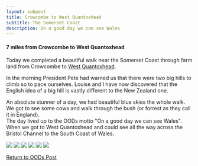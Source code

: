 ```yaml
---
layout: subpost
title: Crowcombe to West Quantoxhead
subtitle: The Somerset Coast
description: On a good day we can see Wales
---
```


<h4>7 miles from Crowcombe to West Quantoxhead</h4>

Today we completed a beautiful walk near the Somerset Coast through farm land from Crowcombe to <a target="_blank" href="https://www.quantockonline.co.uk/quantocks/villages/westquantoxhead/westquantox1.html">West Quantoxhead</a>. 

In the morning President Pete had warned us that there were two big hills to climb so to pace ourselves. Louise and I have now discovered that the English idea of a big hill is vastly different to the New Zealand one. 

An absolute stunner of a day, we had beautiful blue skies the whole walk. We got to see some cows and walk through the bush (or forrest as they call it in England). <br> 
The day lived up to the OODs motto "On a good day we can see Wales". When we got to West Quantoxhead and could see all the way across the Bristol Channel to the South Coast of Wales. 

<img src="https://adventuresofthetravellingtwins.com/Photos/2013-10-05-CrowcombeToWestQuantoxhead/day11-min.JPG" class="image1">
<img src="https://adventuresofthetravellingtwins.com/Photos/2013-10-05-CrowcombeToWestQuantoxhead/day12-min.JPG" class="image1">
<img src="https://adventuresofthetravellingtwins.com/Photos/2013-10-05-CrowcombeToWestQuantoxhead/day13-min.JPG" class="image1">
<img src="https://adventuresofthetravellingtwins.com/Photos/2013-10-05-CrowcombeToWestQuantoxhead/day14-min.JPG" class="image1">
<img src="https://adventuresofthetravellingtwins.com/Photos/2013-10-05-CrowcombeToWestQuantoxhead/day15-min.JPG" class="image1">
<img src="https://adventuresofthetravellingtwins.com/Photos/2013-10-05-CrowcombeToWestQuantoxhead/day16-min.JPG" class="image1">

<a href="https://adventuresofthetravellingtwins.com/2013/09/21/oddswalks/">Return to OODs Post</a>
